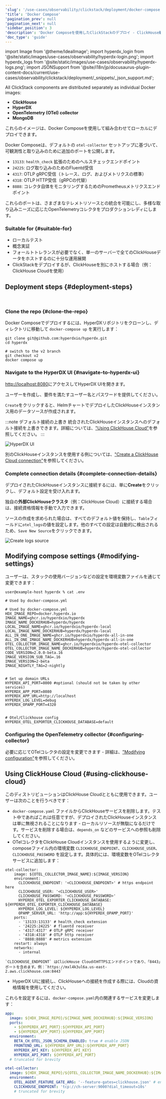 ```yaml
---
'slug': '/use-cases/observability/clickstack/deployment/docker-compose'
'title': 'Docker Compose'
'pagination_prev': null
'pagination_next': null
'sidebar_position': 3
'description': 'Docker Composeを使用したClickStackのデプロイ - ClickHouse観測スタック'
'doc_type': 'guide'
---
```


import Image from '@theme/IdealImage';
import hyperdx_login from '@site/static/images/use-cases/observability/hyperdx-login.png';
import hyperdx_logs from '@site/static/images/use-cases/observability/hyperdx-logs.png';
import JSONSupport from '@site/i18n/jp/docusaurus-plugin-content-docs/current/use-cases/observability/clickstack/deployment/_snippets/_json_support.md';

All ClickStack components are distributed separately as individual Docker images:

* **ClickHouse**
* **HyperDX**
* **OpenTelemetry (OTel) collector**
* **MongoDB**

これらのイメージは、Docker Composeを使用して組み合わせてローカルにデプロイできます。

Docker Composeは、デフォルトの `otel-collector` セットアップに基づいて、可観測性と取り込みのために追加のポートを公開します。

- `13133`: `health_check` 拡張のためのヘルスチェックエンドポイント
- `24225`: ログ取り込みのためのFluentd受信
- `4317`: OTLP gRPC受信（トレース、ログ、およびメトリクスの標準）
- `4318`: OTLP HTTP受信（gRPCの代替）
- `8888`: コレクタ自体をモニタリングするためのPrometheusメトリクスエンドポイント

これらのポートは、さまざまなテレメトリソースとの統合を可能にし、多様な取り込みニーズに応じたOpenTelemetryコレクタをプロダクションレディにします。

### Suitable for {#suitable-for}

* ローカルテスト
* 概念実証
* フォールトトレランスが必要でなく、単一のサーバーで全てのClickHouseデータをホストするのに十分な運用展開
* ClickStackをデプロイするが、ClickHouseを別にホストする場合（例：ClickHouse Cloudを使用）

## Deployment steps {#deployment-steps}
<br/>

<VerticalStepper headerLevel="h3">

### Clone the repo {#clone-the-repo}

Docker Composeでデプロイするには、HyperDXリポジトリをクローンし、ディレクトリに移動して `docker-compose up` を実行します：

```shell
git clone git@github.com:hyperdxio/hyperdx.git
cd hyperdx

# switch to the v2 branch
git checkout v2
docker compose up
```

### Navigate to the HyperDX UI {#navigate-to-hyperdx-ui}

[http://localhost:8080](http://localhost:8080)にアクセスしてHyperDX UIを開きます。

ユーザーを作成し、要件を満たすユーザー名とパスワードを提供してください。

`Create`をクリックすると、HelmチャートでデプロイしたClickHouseインスタンス用のデータソースが作成されます。

:::note デフォルト接続の上書き
統合されたClickHouseインスタンスへのデフォルト接続を上書きできます。詳細については、["Using ClickHouse Cloud"](#using-clickhouse-cloud)を参照してください。
:::

<Image img={hyperdx_login} alt="HyperDX UI" size="lg"/>

別のClickHouseインスタンスを使用する例については、["Create a ClickHouse Cloud connection"](/use-cases/observability/clickstack/getting-started#create-a-cloud-connection)を参照してください。

### Complete connection details {#complete-connection-details}

デプロイされたClickHouseインスタンスに接続するには、単に**Create**をクリックし、デフォルト設定を受け入れます。

独自の**外部ClickHouseクラスタ**（例：ClickHouse Cloud）に接続する場合は、接続資格情報を手動で入力できます。

ソースの作成を求められた場合は、すべてのデフォルト値を保持し、`Table`フィールドに`otel_logs`の値を設定します。他のすべての設定は自動的に検出されるため、`Save New Source`をクリックできます。

<Image img={hyperdx_logs} alt="Create logs source" size="md"/>

</VerticalStepper>

## Modifying compose settings {#modifying-settings}

ユーザーは、スタックの使用バージョンなどの設定を環境変数ファイルを通じて変更できます：

```shell
user@example-host hyperdx % cat .env

# Used by docker-compose.yml

# Used by docker-compose.yml
HDX_IMAGE_REPO=docker.hyperdx.io
IMAGE_NAME=ghcr.io/hyperdxio/hyperdx
IMAGE_NAME_DOCKERHUB=hyperdx/hyperdx
LOCAL_IMAGE_NAME=ghcr.io/hyperdxio/hyperdx-local
LOCAL_IMAGE_NAME_DOCKERHUB=hyperdx/hyperdx-local
ALL_IN_ONE_IMAGE_NAME=ghcr.io/hyperdxio/hyperdx-all-in-one
ALL_IN_ONE_IMAGE_NAME_DOCKERHUB=hyperdx/hyperdx-all-in-one
OTEL_COLLECTOR_IMAGE_NAME=ghcr.io/hyperdxio/hyperdx-otel-collector
OTEL_COLLECTOR_IMAGE_NAME_DOCKERHUB=hyperdx/hyperdx-otel-collector
CODE_VERSION=2.0.0-beta.16
IMAGE_VERSION_SUB_TAG=.16
IMAGE_VERSION=2-beta
IMAGE_NIGHTLY_TAG=2-nightly


# Set up domain URLs
HYPERDX_API_PORT=8000 #optional (should not be taken by other services)
HYPERDX_APP_PORT=8080
HYPERDX_APP_URL=http://localhost
HYPERDX_LOG_LEVEL=debug
HYPERDX_OPAMP_PORT=4320


# Otel/Clickhouse config
HYPERDX_OTEL_EXPORTER_CLICKHOUSE_DATABASE=default
```

### Configuring the OpenTelemetry collector {#configuring-collector}

必要に応じてOTelコレクタの設定を変更できます - 詳細は、["Modifying configuration"](/use-cases/observability/clickstack/ingesting-data/otel-collector#modifying-otel-collector-configuration)を参照してください。

## Using ClickHouse Cloud {#using-clickhouse-cloud}

このディストリビューションはClickHouse Cloudとともに使用できます。ユーザーは次のことを行うべきです：

- `docker-compose.yaml` ファイルからClickHouseサービスを削除します。テスト中であればこれは任意ですが、デプロイされたClickHouseインスタンスは単に無視されることになります - ローカルリソースが無駄になるだけです。サービスを削除する場合は、`depends_on` などのサービスへの参照も削除してください。
- OTelコレクタをClickHouse Cloudインスタンスを使用するように変更し、composeファイル内の環境変数 `CLICKHOUSE_ENDPOINT`、`CLICKHOUSE_USER`、`CLICKHOUSE_PASSWORD` を設定します。具体的には、環境変数をOTelコレクタサービスに追加します：

```shell
otel-collector:
    image: ${OTEL_COLLECTOR_IMAGE_NAME}:${IMAGE_VERSION}
    environment:
      CLICKHOUSE_ENDPOINT: '<CLICKHOUSE_ENDPOINT>' # https endpoint here
      CLICKHOUSE_USER: '<CLICKHOUSE_USER>'
      CLICKHOUSE_PASSWORD: '<CLICKHOUSE_PASSWORD>'
      HYPERDX_OTEL_EXPORTER_CLICKHOUSE_DATABASE: ${HYPERDX_OTEL_EXPORTER_CLICKHOUSE_DATABASE}
      HYPERDX_LOG_LEVEL: ${HYPERDX_LOG_LEVEL}
      OPAMP_SERVER_URL: 'http://app:${HYPERDX_OPAMP_PORT}'
    ports:
      - '13133:13133' # health_check extension
      - '24225:24225' # fluentd receiver
      - '4317:4317' # OTLP gRPC receiver
      - '4318:4318' # OTLP http receiver
      - '8888:8888' # metrics extension
    restart: always
    networks:
      - internal
```

    `CLICKHOUSE_ENDPOINT` はClickHouse CloudのHTTPSエンドポイントであり、「8443」ポートを含めます。例：`https://mxl4k3ul6a.us-east-2.aws.clickhouse.com:8443`

- HyperDX UIに接続し、ClickHouseへの接続を作成する際には、Cloudの資格情報を使用してください。

<JSONSupport/>

これらを設定するには、`docker-compose.yaml`内の関連するサービスを変更します：

```yaml
app:
  image: ${HDX_IMAGE_REPO}/${IMAGE_NAME_DOCKERHUB}:${IMAGE_VERSION}
  ports:
    - ${HYPERDX_API_PORT}:${HYPERDX_API_PORT}
    - ${HYPERDX_APP_PORT}:${HYPERDX_APP_PORT}
  environment:
    BETA_CH_OTEL_JSON_SCHEMA_ENABLED: true # enable JSON
    FRONTEND_URL: ${HYPERDX_APP_URL}:${HYPERDX_APP_PORT}
    HYPERDX_API_KEY: ${HYPERDX_API_KEY}
    HYPERDX_API_PORT: ${HYPERDX_API_PORT}
  # truncated for brevity

otel-collector:
  image: ${HDX_IMAGE_REPO}/${OTEL_COLLECTOR_IMAGE_NAME_DOCKERHUB}:${IMAGE_VERSION}
  environment:
    OTEL_AGENT_FEATURE_GATE_ARG: '--feature-gates=clickhouse.json' # enable JSON
    CLICKHOUSE_ENDPOINT: 'tcp://ch-server:9000?dial_timeout=10s' 
    # truncated for brevity
```
